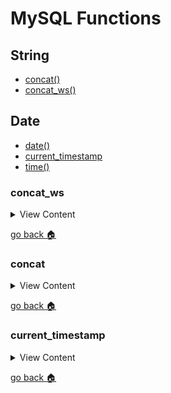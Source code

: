 # MySQL Functions

## String 
- [concat()][concat]
- [concat_ws()][concat-ws]



## Date 

- [date()][date]
- [current_timestamp][current-timestamp]
- [time()][time]

[concat-ws]:#concat_ws
[concat]:#concat
[time]:#time
[date]:#date
[current-timestamp]:#current_timestamp
[home]:#mysql-functions





### concat_ws 

<details>
<summary>
View Content
</summary>
The first parameter is the string that you are going to use to seperate
the column values from each other. In this example, I just used "--"

```sql
   select concat_ws('--', first_name, last_name,sex) as title from trainers;

+--------------------+
| title              |
+--------------------+
| Ash--Ketchup--m    |
| Gary--Mustard--m   |
| Misty--Stone--f    |
| Jessie--Magenta--f |
| Brock--Therock--m  |
+--------------------+


```

</details>

[go back :house:][home]

### concat 

<details>
<summary>
View Content
</summary>
```sql
 select concat(first_name, " ", last_name) as name from trainers;

 +----------------+
| name           |
+----------------+
| Ash Ketchup    |
| Gary Mustard   |
| Misty Stone    |
| Jessie Magenta |
| Brock Therock  |
+----------------+

```
Explanation: Combines columns together to create a new field. For example,
the first name , the last name, and whitespace " ". Created the name field.
</details>

[go back :house:][home]

### time

<details>
<summary>
View Content
</summary>
gets the time from datetime or timestamp expressions

```
select id, first_name, time(trainer_registered) from trainers;

+----+------------+--------------------------+
| id | first_name | time(trainer_registered) |
+----+------------+--------------------------+
|  1 | Ash        | 22:07:46                 |
|  2 | Gary       | 22:08:43                 |
|  3 | Misty      | 22:10:15                 |
|  4 | Jessie     | 22:10:15                 |
|  5 | Brock      | 15:14:39                 |
+----+------------+--------------------------+
```

</details>



[go back :house:][home]

### date

<details>
<summary>
View Content
</summary>
extracts the date from the datetime expression

**reference**
:link: [w3schools](https://www.w3schools.com/sql/sql_ref_mysql.asp)

```sql
select id, first_name, date(trainer_registered) from trainers ;


+----+------------+--------------------------+
| id | first_name | date(trainer_registered) |
+----+------------+--------------------------+
|  1 | Ash        | 2017-07-02               |
|  2 | Gary       | 2017-07-02               |
|  3 | Misty      | 2017-07-02               |
|  4 | Jessie     | 2017-07-02               |
|  5 | Brock      | 2017-07-04               |
+----+------------+--------------------------+

```

</details> 



[go back :house:][home]

### current_timestamp

<details>
<summary>
View Content
</summary>
gives the default value the current timestamp

**reference**
- [Automatic Initialization and Updating for TIMESTAMP and DATETIME](https://dev.mysql.com/doc/refman/5.7/en/timestamp-initialization.html)

```sql
CREATE TABLE t1 (
  ts TIMESTAMP DEFAULT CURRENT_TIMESTAMP ON UPDATE CURRENT_TIMESTAMP,
  dt DATETIME DEFAULT CURRENT_TIMESTAMP ON UPDATE CURRENT_TIMESTAMP
);
```

</details>



[go back :house:][home]
